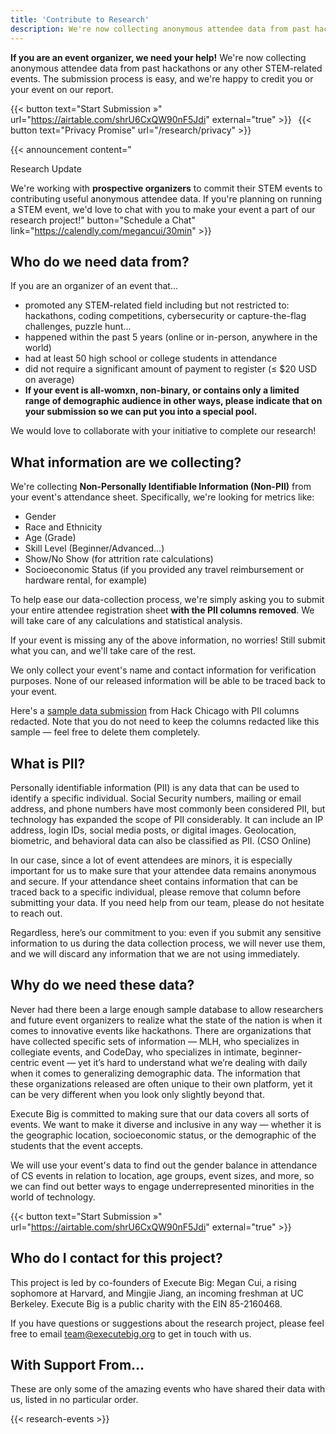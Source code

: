 ```yaml
---
title: 'Contribute to Research'
description: We're now collecting anonymous attendee data from past hackathons or any other STEM-related events. Start your submission here!
---
```


**If you are an event organizer, we need your help!** We're now collecting anonymous attendee data from past hackathons or any other STEM-related events. The submission process is easy, and we're happy to credit you or your event on our report.

{{< button text="Start Submission »" url="https://airtable.com/shrU6CxQW90nF5Jdi" external="true" >}}&ensp; {{< button text="Privacy Promise" url="/research/privacy" >}}

{{< announcement content="<p class='title'>Research Update</p>We're working with <strong>prospective organizers</strong> to commit their STEM events to contributing useful anonymous attendee data. If you're planning on running a STEM event, we'd love to chat with you to make your event a part of our research project!" button="Schedule a Chat" link="https://calendly.com/megancui/30min" >}}

## Who do we need data from?

If you are an organizer of an event that...

* promoted any STEM-related field including but not restricted to: hackathons, coding competitions, cybersecurity or capture-the-flag challenges, puzzle hunt...
* happened within the past 5 years (online or in-person, anywhere in the world)
* had at least 50 high school or college students in attendance
* did not require a significant amount of payment to register (≤ $20 USD on average)
* **If your event is all-womxn, non-binary, or contains only a limited range of demographic audience in other ways, please indicate that on your submission so we can put you into a special pool.**

We would love to collaborate with your initiative to complete our research!

## What information are we collecting?

We're collecting **Non-Personally Identifiable Information (Non-PII)** from your event's attendance sheet. Specifically, we're looking for metrics like:

* Gender
* Race and Ethnicity
* Age (Grade)
* Skill Level (Beginner/Advanced...)
* Show/No Show (for attrition rate calculations)
* Socioeconomic Status (if you provided any travel reimbursement or hardware rental, for example)

To help ease our data-collection process, we're simply asking you to submit your entire attendee registration sheet **with the PII columns removed**. We will take care of any calculations and statistical analysis.

If your event is missing any of the above information, no worries! Still submit what you can, and we'll take care of the rest.

We only collect your event's name and contact information for verification purposes. None of our released information will be able to be traced back to your event.

Here's a [sample data submission](https://drive.google.com/file/d/1mO7U7zP-RgI0kh0GfUYtfUl4Wyp8o1TN/view) from Hack Chicago with PII columns redacted. Note that you do not need to keep the columns redacted like this sample — feel free to delete them completely.

## What is PII?

Personally identifiable information (PII) is any data that can be used to identify a specific individual. Social Security numbers, mailing or email address, and phone numbers have most commonly been considered PII, but technology has expanded the scope of PII considerably. It can include an IP address, login IDs, social media posts, or digital images. Geolocation, biometric, and behavioral data can also be classified as PII. (CSO Online)

In our case, since a lot of event attendees are minors, it is especially important for us to make sure that your attendee data remains anonymous and secure. If your attendance sheet contains information that can be traced back to a specific individual, please remove that column before submitting your data. If you need help from our team, please do not hesitate to reach out.

Regardless, here’s our commitment to you: even if you submit any sensitive information to us during the data collection process, we will never use them, and we will discard any information that we are not using immediately.

## Why do we need these data?

Never had there been a large enough sample database to allow researchers and future event organizers to realize what the state of the nation is when it comes to innovative events like hackathons. There are organizations that have collected specific sets of information — MLH, who specializes in collegiate events, and CodeDay, who specializes in intimate, beginner-centric event — yet it’s hard to understand what we’re dealing with daily when it comes to generalizing demographic data. The information that these organizations released are often unique to their own platform, yet it can be very different when you look only slightly beyond that.

Execute Big is committed to making sure that our data covers all sorts of events. We want to make it diverse and inclusive in any way — whether it is the geographic location, socioeconomic status, or the demographic of the students that the event accepts.

We will use your event's data to find out the gender balance in attendance of CS events in relation to location, age groups, event sizes, and more, so we can find out better ways to engage underrepresented minorities in the world of technology.

{{< button text="Start Submission »" url="https://airtable.com/shrU6CxQW90nF5Jdi" external="true" >}}

## Who do I contact for this project?

This project is led by co-founders of Execute Big: Megan Cui, a rising sophomore at Harvard, and Mingjie Jiang, an incoming freshman at UC Berkeley. Execute Big is a public charity with the EIN 85-2160468.

If you have questions or suggestions about the research project, please feel free to email team@executebig.org to get in touch with us.

## With Support From...

These are only some of the amazing events who have shared their data with us, listed in no particular order.

{{< research-events >}}